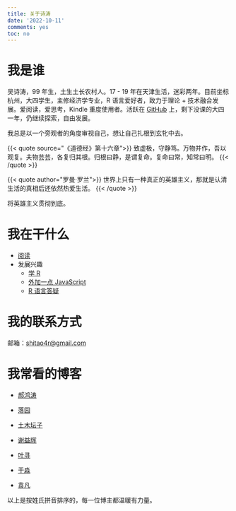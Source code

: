 ```yaml
---
title: 关于诗涛
date: '2022-10-11'
comments: yes
toc: no
---
```


# 我是谁

吴诗涛，99 年生，土生土长农村人。17 - 19  年在天津生活，迷彩两年。目前坐标杭州，大四学生，主修经济学专业，R 语言爱好者，致力于理论 + 技术融合发展。爱阅读，爱思考，Kindle 重度使用者。活跃在 [GitHub](https://github.com/Shitao5) 上，剩下没课的大四一年，仍继续探索，自由发展。

我总是以一个旁观者的角度审视自己，想让自己扎根到玄牝中去。

{{< quote source="《道德经》第十六章">}}
致虚极，守静笃。万物并作，吾以观复。夫物芸芸，各复归其根。归根曰静，是谓复命。复命曰常，知常曰明。
{{< /quote >}}

{{< quote author="罗曼·罗兰">}}
世界上只有一种真正的英雄主义，那就是认清生活的真相后还依然热爱生活。
{{< /quote >}}


将英雄主义贯彻到底。

# 我在干什么

- [阅读](../tags/读后感/)
- 发展兴趣
  - [学 R](https://shitao.quarto.pub/learn-r/)
  - [外加一点 JavaScript](https://shitao5.github.io/js4r/)
  - [R 语言答疑](https://shitao5.github.io/answeR/)

# 我的联系方式

邮箱：shitao4r@gmail.com

# 我常看的博客

- [郝鸿涛](https://hongtaoh.com/)

- [落园](http://www.loyhome.com/)

- [土木坛子](https://tumutanzi.com/)

- [谢益辉](https://yihui.org/)

- [叶寻](https://cyrusyip.org/zh-cn/)

- [于淼](https://yufree.cn/cn/)

- [袁凡](https://yuanfan.rbind.io/)

以上是按姓氏拼音排序的，每一位博主都温暖有力量。
